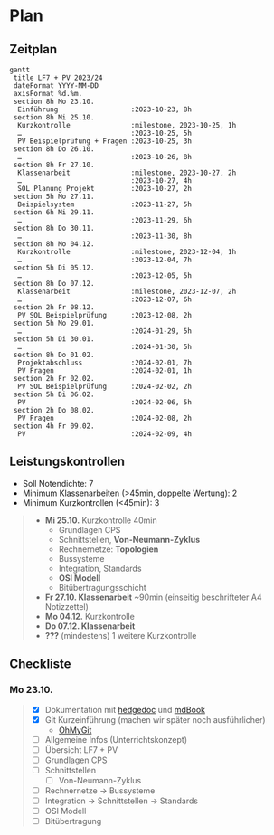 # Plan

## Zeitplan

```mermaid
gantt
 title LF7 + PV 2023/24
 dateFormat YYYY-MM-DD
 axisFormat %d.%m.
 section 8h Mo 23.10.
  Einführung                  :2023-10-23, 8h
 section 8h Mi 25.10.
  Kurzkontrolle               :milestone, 2023-10-25, 1h
  …                           :2023-10-25, 5h
  PV Beispielprüfung + Fragen :2023-10-25, 3h
 section 8h Do 26.10.
  …                           :2023-10-26, 8h
 section 8h Fr 27.10.
  Klassenarbeit               :milestone, 2023-10-27, 2h
  …                           :2023-10-27, 4h
  SOL Planung Projekt         :2023-10-27, 2h
 section 5h Mo 27.11.
  Beispielsystem              :2023-11-27, 5h
 section 6h Mi 29.11.
  …                           :2023-11-29, 6h
 section 8h Do 30.11.
  …                           :2023-11-30, 8h
 section 8h Mo 04.12.
  Kurzkontrolle               :milestone, 2023-12-04, 1h
  …                           :2023-12-04, 7h
 section 5h Di 05.12.
  …                           :2023-12-05, 5h
 section 8h Do 07.12.
  Klassenarbeit               :milestone, 2023-12-07, 2h
  …                           :2023-12-07, 6h
 section 2h Fr 08.12.
  PV SOL Beispielprüfung      :2023-12-08, 2h
 section 5h Mo 29.01.
  …                           :2024-01-29, 5h
 section 5h Di 30.01.
  …                           :2024-01-30, 5h
 section 8h Do 01.02.
  Projektabschluss            :2024-02-01, 7h
  PV Fragen                   :2024-02-01, 1h
 section 2h Fr 02.02.
  PV SOL Beispielprüfung      :2024-02-02, 2h
 section 5h Di 06.02.
  PV                          :2024-02-06, 5h
 section 2h Do 08.02.
  PV Fragen                   :2024-02-08, 2h
 section 4h Fr 09.02.
  PV                          :2024-02-09, 4h
```

## Leistungskontrollen

* Soll Notendichte: 7
* Minimum Klassenarbeiten (>45min, doppelte Wertung): 2
* Minimum Kurzkontrollen (<45min): 3

> * **Mi 25.10.** Kurzkontrolle 40min
>   * Grundlagen CPS
>    * Schnittstellen, **Von-Neumann-Zyklus**
>   * Rechnernetze: **Topologien**
>    * Bussysteme
>   * Integration, Standards
>   * **OSI Modell**
>   * Bitübertragungsschicht
> * **Fr 27.10. Klassenarbeit** ~90min (einseitig beschrifteter A4 Notizzettel)
> * **Mo 04.12.** Kurzkontrolle
> * **Do 07.12. Klassenarbeit**
> * **???** (mindestens) 1 weitere Kurzkontrolle

## Checkliste
### Mo 23.10.

> - [x] Dokumentation mit [hedgedoc](https://hedgedoc.c3d2.de/) und [mdBook](https://rust-lang.github.io/mdBook/)
> - [x] Git Kurzeinführung (machen wir später noch ausführlicher)
>   * [OhMyGit](https://ohmygit.org/)
> - [ ] Allgemeine Infos (Unterrichtskonzept)
> - [ ] Übersicht LF7 + PV
> - [ ] Grundlagen CPS
> - [ ] Schnittstellen
>   - [ ] Von-Neumann-Zyklus
> - [ ] Rechnernetze -> Bussysteme
> - [ ] Integration -> Schnittstellen -> Standards
> - [ ] OSI Modell
> - [ ] Bitübertragung
